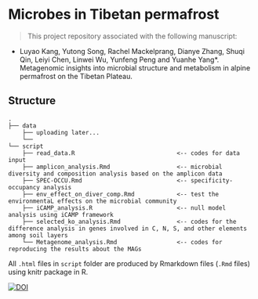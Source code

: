 # Microbes in Tibetan permafrost

> This project repository associated with the following manuscript:

* Luyao Kang, Yutong Song, Rachel Mackelprang, Dianye Zhang, Shuqi Qin, Leiyi Chen, Linwei Wu, Yunfeng Peng and Yuanhe Yang*. Metagenomic insights into microbial structure and metabolism in alpine permafrost on the Tibetan Plateau.


## Structure

```
.
├── data
    ├── uploading later...
    └── 
└── script
    ├── read_data.R                             <-- codes for data input
    ├── amplicon_analysis.Rmd                   <-- microbial diversity and composition analysis based on the amplicon data
    ├── SPEC-OCCU.Rmd                           <-- specificity-occupancy analysis
    ├── env_effect_on_diver_comp.Rmd            <-- test the environmentaL effects on the microbial community
    ├── iCAMP_analysis.R                        <-- null model analysis using iCAMP framework
    ├── selected_ko_analysis.Rmd                <-- codes for the difference analysis in genes involved in C, N, S, and other elements among soil layers
    └── Metagenome_analysis.Rmd                 <-- codes for reproducing the results about the MAGs

```
All `.html` files in `script` folder are produced by Rmarkdown files (`.Rmd` files) using knitr package in R.

[![DOI](https://zenodo.org/badge/642855012.svg)](https://zenodo.org/doi/10.5281/zenodo.11498006)

